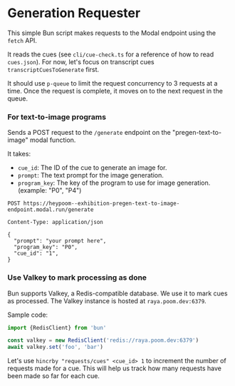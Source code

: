 # Generation Requester

This simple Bun script makes requests to the Modal endpoint using the `fetch` API.

It reads the cues (see `cli/cue-check.ts` for a reference of how to read `cues.json`). For now, let's focus on transcript cues `transcriptCuesToGenerate` first.

It should use `p-queue` to limit the request concurrency to 3 requests at a time. Once the request is complete, it moves on to the next request in the queue.

### For text-to-image programs

Sends a POST request to the `/generate` endpoint on the "pregen-text-to-image" modal function.

It takes:

- `cue_id`: The ID of the cue to generate an image for.
- `prompt`: The text prompt for the image generation.
- `program_key`: The key of the program to use for image generation. (example: "P0", "P4")

```http
POST https://heypoom--exhibition-pregen-text-to-image-endpoint.modal.run/generate

Content-Type: application/json

{
  "prompt": "your prompt here",
  "program_key": "P0",
  "cue_id": "1",
}
```

### Use Valkey to mark processing as done

Bun supports Valkey, a Redis-compatible database. We use it to mark cues as processed. The Valkey instance is hosted at `raya.poom.dev:6379`.

Sample code:

```ts
import {RedisClient} from 'bun'

const valkey = new RedisClient('redis://raya.poom.dev:6379')
await valkey.set('foo', 'bar')
```

Let's use `hincrby "requests/cues" <cue_id> 1` to increment the number of requests made for a cue. This will help us track how many requests have been made so far for each cue.
